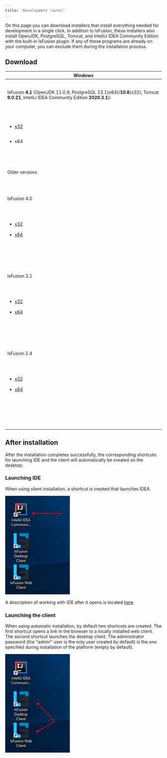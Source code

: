 ```yaml
---
title: 'Development (auto)'
---
```


On this page you can download installers that install everything needed for development in a single click. In addition to lsFusion, these installers also install OpenJDK, PostgreSQL, Tomcat, and IntelliJ IDEA Community Edition with the built-in lsFusion plugin. If any of these programs are already on your computer, you can exclude them during the installation process.

## Download

|Windows|
|---|
|<div class="content-wrapper"><br/><p>lsFusion <strong>4.1 </strong>(OpenJDK 11.0.9, PostgreSQL 13.1(x64)/<strong>10.8</strong>(x32), Tomcat <strong>9.0.21</strong>, IntelliJ IDEA Community Edition <strong>2020.3.1</strong>)<strong>:</strong></p><br/><ul><br/><li><p>[x32](http://download.lsfusion.org/exe/lsfusion-dev-4.1.exe)</p></li><br/><li>x64</li><br/></ul><br/><div id="expander-1811108988" class="expand-container"><br/><div id="expander-control-1811108988" class="expand-control"><br/>Older versions<br/></div><br/><div id="expander-content-1811108988" class="expand-content"><br/><div id="expander-876400228" class="expand-container"><br/><div id="expander-control-876400228" class="expand-control"><br/>lsFusion 4.0<br/></div><br/><div id="expander-content-876400228" class="expand-content"><br/><ul><br/><li>[x32](https://download.lsfusion.org/exe/lsfusion-dev-4.0.exe)</li><br/><li>[x64](https://download.lsfusion.org/exe/lsfusion-dev-4.0-x64.exe)</li><br/></ul><br/></div><br/></div><br/><div id="expander-1874159937" class="expand-container"><br/><div id="expander-control-1874159937" class="expand-control"><br/>lsFusion 3.1<br/></div><br/><div id="expander-content-1874159937" class="expand-content"><br/><ul><br/><li>[x32](https://download.lsfusion.org/exe/lsfusion-dev-3.1.exe)</li><br/><li>[x64](https://download.lsfusion.org/exe/lsfusion-dev-3.1-x64.exe)</li><br/></ul><br/></div><br/></div><br/><div id="expander-1868016141" class="expand-container"><br/><div id="expander-control-1868016141" class="expand-control"><br/>lsFusion 2.4<br/></div><br/><div id="expander-content-1868016141" class="expand-content"><br/><ul><br/><li>[x32](https://download.lsfusion.org/exe/lsfusion-dev-2.4.exe)</li><br/><li>[x64](https://download.lsfusion.org/exe/lsfusion-dev-2.4-x64.exe)</li><br/></ul><br/></div><br/></div><br/></div><br/></div><br/></div>|

## After installation

After the installation completes successfully, the corresponding shortcuts for launching IDE and the client will automatically be created on the desktop:

### Launching IDE

When using silent installation, a shortcut is created that launches IDEA.

![](images/Development_auto_IDEA.png)

A description of working with IDE after it opens is located [here](IDE.md).

### Launching the client

When using automatic installation, by default two shortcuts are created. The first shortcut opens a link in the browser to a locally installed web client. The second shortcut launches the desktop client. The administrator password (the "admin" user is the only user created by default) is the one specified during installation of the platform (empty by default).

![](images/Development_auto_lsFusion.png)

